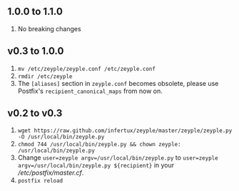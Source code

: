 ## 1.0.0 to 1.1.0

1. No breaking changes

## v0.3 to 1.0.0

1. `mv /etc/zeyple/zeyple.conf /etc/zeyple.conf`
1. `rmdir /etc/zeyple`
1. The `[aliases]` section in `zeyple.conf` becomes obsolete, please use Postfix's `recipient_canonical_maps` from now on.

## v0.2 to v0.3

1. `wget https://raw.github.com/infertux/zeyple/master/zeyple/zeyple.py -O /usr/local/bin/zeyple.py`
1. `chmod 744 /usr/local/bin/zeyple.py && chown zeyple: /usr/local/bin/zeyple.py`
1. Change `user=zeyple argv=/usr/local/bin/zeyple.py` to `user=zeyple argv=/usr/local/bin/zeyple.py ${recipient}` in your _/etc/postfix/master.cf_.
1. `postfix reload`


